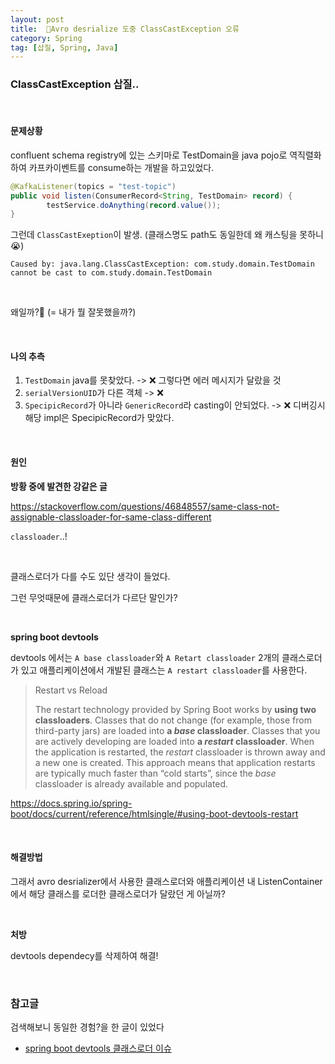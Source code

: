 ```yaml
---
layout: post
title:  Avro desrialize 도중 ClassCastException 오류
category: Spring
tag: [삽질, Spring, Java]
---
```


### ClassCastException 삽질..

<br>

#### 문제상황

confluent schema registry에 있는 스키마로 TestDomain을 java pojo로 역직렬화하여 카프카이벤트를 consume하는 개발을 하고있었다.

```java
@KafkaListener(topics = "test-topic")
public void listen(ConsumerRecord<String, TestDomain> record) {
        testService.doAnything(record.value());
}
```

그런데 `ClassCastExeption`이 발생. (클래스명도 path도 동일한데 왜 캐스팅을 못하니 😭)

```
Caused by: java.lang.ClassCastException: com.study.domain.TestDomain cannot be cast to com.study.domain.TestDomain
```

<br>

왜일까?🤔 (= 내가 뭘 잘못했을까?)

<br>

#### 나의 추측

1. `TestDomain` java를 못찾았다. -> ❌ 그렇다면 에러 메시지가 달랐을 것
2. `serialVersionUID`가 다른 객체 -> ❌ 
3. `SpecipicRecord`가 아니라 `GenericRecord`라 casting이 안되었다. -> ❌ 디버깅시 해당 impl은 SpecipicRecord가 맞았다.

<br>


#### 원인
**방황 중에 발견한 강같은 글**

https://stackoverflow.com/questions/46848557/same-class-not-assignable-classloader-for-same-class-different

`classloader`..!


<br>


클래스로더가 다를 수도 있단 생각이 들었다.

그런 무엇때문에 클래스로더가 다르단 말인가?

<br>


**spring boot devtools**

devtools 에서는 `A base classloader`와 `A Retart classloader` 2개의 클래스로더가 있고 애플리케이션에서 개발된 클래스는 `A restart classloader`를 사용한다.

> Restart vs Reload
>
> The restart technology provided by Spring Boot works by **using two classloaders**. Classes that do not change (for example, those from third-party jars) are loaded into **a *base* classloader**. Classes that you are actively developing are loaded into **a *restart* classloader**. When the application is restarted, the *restart* classloader is thrown away and a new one is created. This approach means that application restarts are typically much faster than “cold starts”, since the *base* classloader is already available and populated.

https://docs.spring.io/spring-boot/docs/current/reference/htmlsingle/#using-boot-devtools-restart


<br>


#### 해결방법

그래서 avro desrializer에서 사용한 클래스로더와 애플리케이션 내 ListenContainer에서 해당 클래스를 로더한 클래스로더가 달랐던 게 아닐까?

<br>


**처방**

devtools dependecy를 삭제하여 해결!



<br>


### 참고글

검색해보니 동일한 경험?을 한 글이 있었다

* [spring boot devtools 클래스로더 이슈](https://brunch.co.kr/@springboot/212)

